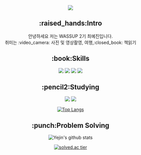 <div align=center>

<img src="https://capsule-render.vercel.app/api?type=venom&color=auto&height=200&section=header&text=Hi,I'mYejin&fontSize=50" />

<h2>:raised_hands:Intro</h2> 
안녕하세요 저는 WASSUP 2기 최예진입니다. 
<br> 취미는 :video_camera: 사진 및 영상촬영, 여행,:closed_book: 책읽기 <br>

<h2>:book:Skills</h2>
<img src="https://img.shields.io/badge/JUSTDOIT-FFDF18?style=flat-square&logo=postmates&logoColor=FFFFFF"/>
<img src="https://img.shields.io/badge/Gmail-EA4335?style=flat-square&logo=gmail&logoColor=FFFFFF"/>
<img src="https://img.shields.io/badge/Notion-000000?style=flat-square&logo=notion&logoColor=FFFFFF"/>
<img src="https://img.shields.io/badge/PM-000000?style=flat-square&logo=#FF282D&logoColor=FFFFFF"/>

<h2>:pencil2:Studying</h2>
<img src="https://img.shields.io/badge/SQL-4479A10?style=flat-square&logo=mysql&logoColor=FFFFFF"/>
<img src="https://img.shields.io/badge/Phython-3776AB?style=flat-square&logo=python&logoColor=FFFFFF"/>

[![Top Langs](https://github-readme-stats.vercel.app/api/top-langs/?username=yejinemma&layout=compact)](https://github.com/yejinemma/github-readme-stats)

<h2>:punch:Problem Solving</h2>

![Yejin's github stats](https://github-readme-stats.vercel.app/api?username=yejinemma&show_icons=true)

[![solved.ac tier](http://mazassumnida.wtf/api/generate_badge?boj=yejinemma)](https://solved.ac/kinetic27)


</div>
